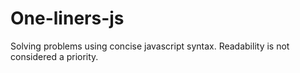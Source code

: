 # One-liners-js
Solving problems using concise javascript syntax. Readability is not considered a priority.
